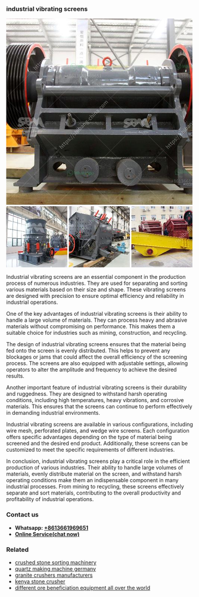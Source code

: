 <h3>industrial vibrating screens</h3><img src='1708586945.jpg' alt=''><p>Industrial vibrating screens are an essential component in the production process of numerous industries. They are used for separating and sorting various materials based on their size and shape. These vibrating screens are designed with precision to ensure optimal efficiency and reliability in industrial operations.</p><p>One of the key advantages of industrial vibrating screens is their ability to handle a large volume of materials. They can process heavy and abrasive materials without compromising on performance. This makes them a suitable choice for industries such as mining, construction, and recycling.</p><p>The design of industrial vibrating screens ensures that the material being fed onto the screen is evenly distributed. This helps to prevent any blockages or jams that could affect the overall efficiency of the screening process. The screens are also equipped with adjustable settings, allowing operators to alter the amplitude and frequency to achieve the desired results.</p><p>Another important feature of industrial vibrating screens is their durability and ruggedness. They are designed to withstand harsh operating conditions, including high temperatures, heavy vibrations, and corrosive materials. This ensures that the screens can continue to perform effectively in demanding industrial environments.</p><p>Industrial vibrating screens are available in various configurations, including wire mesh, perforated plates, and wedge wire screens. Each configuration offers specific advantages depending on the type of material being screened and the desired end product. Additionally, these screens can be customized to meet the specific requirements of different industries.</p><p>In conclusion, industrial vibrating screens play a critical role in the efficient production of various industries. Their ability to handle large volumes of materials, evenly distribute material on the screen, and withstand harsh operating conditions make them an indispensable component in many industrial processes. From mining to recycling, these screens effectively separate and sort materials, contributing to the overall productivity and profitability of industrial operations.</p><h3>Contact us</h3><ul><li><strong>Whatsapp:&nbsp;<a href="https://wa.me/8613661969651">+8613661969651</a></strong></li><li><a href="https://swt.shibang-china.com/?git&amp;zhl&amp;industrial vibrating screens"><strong>Online Service(chat now)</strong></a></li></ul><h3>Related</h3><ul><li><a href='crushed stone sorting machinery.md'>crushed stone sorting machinery</a></li><li><a href='quartz making machine germany.md'>quartz making machine germany</a></li><li><a href='granite crushers manufacturers.md'>granite crushers manufacturers</a></li><li><a href='kenya stone crusher.md'>kenya stone crusher</a></li><li><a href='different ore beneficiation equipment all over the world.md'>different ore beneficiation equipment all over the world</a></li></ul>